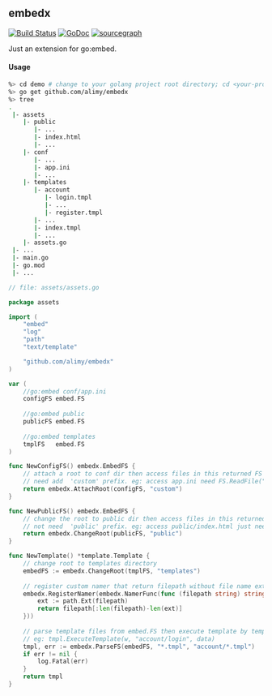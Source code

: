 ## embedx
[![Build Status](https://api.travis-ci.com/alimy/embedx.svg?branch=master)](https://travis-ci.com/alimy/embedx)
[![GoDoc](https://godoc.org/github.com/alimy/embedx?status.svg)](https://pkg.go.dev/github.com/alimy/embedx)
[![sourcegraph](https://img.shields.io/badge/view%20on-Sourcegraph-brightgreen.svg?logo=sourcegraph)](https://sourcegraph.com/github.com/alimy/embedx)

Just an extension for go:embed.

#### Usage
```bash
%> cd demo # change to your golang project root directory; cd <your-project-dir>
%> go get github.com/alimy/embedx
%> tree
.
 |- assets
    |- public
       |- ...
       |- index.html
       |- ...
    |- conf
       |- ...
       |- app.ini
       |- ...
    |- templates
       |- account
          |- login.tmpl
          |- ...
          |- register.tmpl
       |- ...
       |- index.tmpl
       |- ...
    |- assets.go
 |- ...
 |- main.go
 |- go.mod
 |- ...
``` 
```go
// file: assets/assets.go

package assets

import (
    "embed"
    "log"
    "path"
    "text/template"

    "github.com/alimy/embedx"
)

var (
    //go:embed conf/app.ini
    configFS embed.FS
    
    //go:embed public
    publicFS embed.FS
    
    //go:embed templates
    tmplFS   embed.FS
)

func NewConfigFS() embedx.EmbedFS {
    // attach a root to conf dir then access files in this returned FS will
    // need add  'custom' prefix. eg: access app.ini need FS.ReadFile("custom/conf/app.ini").
    return embedx.AttachRoot(configFS, "custom")
}

func NewPublicFS() embedx.EmbedFS {
    // change the root to public dir then access files in this returned FS will
    // not need  'public' prefix. eg: access public/index.html just need FS.ReadFile("index.html").
    return embedx.ChangeRoot(publicFS, "public")
}

func NewTemplate() *template.Template {
    // change root to templates directory
    embedFS := embedx.ChangeRoot(tmplFS, "templates")
	
    // register custom namer that return filepath without file name extension.
    embedx.RegisterNamer(embedx.NamerFunc(func (filepath string) string {
        ext := path.Ext(filepath)
        return filepath[:len(filepath)-len(ext)]	
    }))
	
    // parse template files from embed.FS then execute template by template path file name. 
    // eg: tmpl.ExecuteTemplate(w, "account/login", data)
    tmpl, err := embedx.ParseFS(embedFS, "*.tmpl", "account/*.tmpl")
    if err != nil {
        log.Fatal(err)
    }
    return tmpl
}
```
